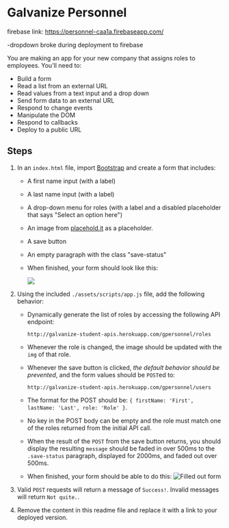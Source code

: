 # Galvanize Personnel

firebase link:
https://personnel-caa1a.firebaseapp.com/

-dropdown broke during deployment to firebase




You are making an app for your new company that assigns roles to employees. You'll need to:

* Build a form
* Read a list from an external URL
* Read values from a text input and a drop down
* Send form data to an external URL
* Respond to change events
* Manipulate the DOM
* Respond to callbacks
* Deploy to a public URL

## Steps

1. In an `index.html` file, import [Bootstrap](http://getbootstrap.com/) and create a form that includes:
    * A first name input (with a label)
    * A last name input (with a label)
    * A drop-down menu for roles (with a label and a disabled placeholder that says "Select an option here")
    * An image from [placehold.it](http://placehold.it) as a placeholder.
    * A save button
    * An empty paragraph with the class "save-status"
    * When finished, your form should look like this:

        ![](./mockups/a.png)

1. Using the included `./assets/scripts/app.js` file, add the following behavior:
    * Dynamically generate the list of roles by accessing the following API endpoint:

        ```
        http://galvanize-student-apis.herokuapp.com/gpersonnel/roles
        ```

    * Whenever the role is changed, the image should be updated with the `img` of that role.
    * Whenever the save button is clicked, *the default behavior should be prevented*, and the form values should be `POST`ed to:

        ```
        http://galvanize-student-apis.herokuapp.com/gpersonnel/users
        ```

    * The format for the POST should be: `{ firstName: 'First', lastName: 'Last', role: 'Role' }`.
    * No key in the POST body can be empty and the role must match one of the roles returned from the initial API call.
    * When the result of the `POST` from the save button returns, you should display the resulting `message` should be faded in over 500ms to the `.save-status` paragraph, displayed for 2000ms, and faded out over 500ms.
    * When finished, your form should be able to do this: ![Filled out form](./mockups/b.png)

1. Valid `POST` requests will return a message of `Success!`. Invalid messages will return `Not quite.`.

1. Remove the content in this readme file and replace it with a link to your deployed version.
